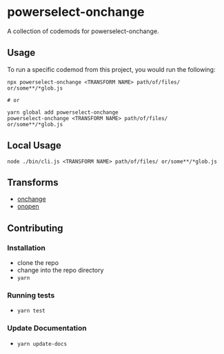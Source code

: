 # powerselect-onchange


A collection of codemods for powerselect-onchange.

## Usage

To run a specific codemod from this project, you would run the following:

```
npx powerselect-onchange <TRANSFORM NAME> path/of/files/ or/some**/*glob.js

# or

yarn global add powerselect-onchange
powerselect-onchange <TRANSFORM NAME> path/of/files/ or/some**/*glob.js
```

## Local Usage
```
node ./bin/cli.js <TRANSFORM NAME> path/of/files/ or/some**/*glob.js
```

## Transforms

<!--TRANSFORMS_START-->
* [onchange](transforms/onchange/README.md)
* [onopen](transforms/onopen/README.md)
<!--TRANSFORMS_END-->

## Contributing

### Installation

* clone the repo
* change into the repo directory
* `yarn`

### Running tests

* `yarn test`

### Update Documentation

* `yarn update-docs`